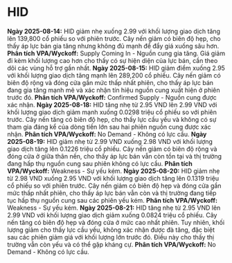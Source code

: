 # HID

**Ngày 2025-08-14:** HID giảm nhẹ xuống 2.99 với khối lượng giao dịch tăng lên 139,800 cổ phiếu so với phiên trước. Cây nến giảm có biên độ hẹp, cho thấy áp lực bán gia tăng nhưng không đủ mạnh để đẩy giá xuống sâu hơn. **Phân tích VPA/Wyckoff:** Supply Coming In - Nguồn cung gia tăng. Giá giảm đi kèm khối lượng cao hơn cho thấy có sự hiện diện của lực bán, cần theo dõi các vùng hỗ trợ gần nhất.
**Ngày 2025-08-15:** HID giảm điểm xuống 2.95 với khối lượng giao dịch tăng mạnh lên 289,200 cổ phiếu. Cây nến giảm có biên độ rộng và đóng cửa gần mức thấp nhất phiên, cho thấy áp lực bán đang gia tăng mạnh mẽ và xác nhận tín hiệu nguồn cung xuất hiện ở phiên trước đó. **Phân tích VPA/Wyckoff:** Confirmed Supply - Nguồn cung được xác nhận.
**Ngày 2025-08-18:** HID tăng nhẹ từ 2.95 VND lên 2.99 VND với khối lượng giao dịch giảm mạnh xuống 0.0298 triệu cổ phiếu so với phiên trước. Cây nến tăng có biên độ hẹp, cho thấy lực cầu yếu và không có sự tham gia đáng kể của dòng tiền lớn sau hai phiên nguồn cung được xác nhận. **Phân tích VPA/Wyckoff:** No Demand - Không có lực cầu.
**Ngày 2025-08-19:** HID giảm nhẹ từ 2.99 VND xuống 2.98 VND với khối lượng giao dịch tăng lên 0.1226 triệu cổ phiếu. Cây nến giảm có biên độ rộng và đóng cửa ở giữa thân nến, cho thấy áp lực bán vẫn còn tồn tại và thị trường đang hấp thụ nguồn cung sau phiên không có lực cầu. **Phân tích VPA/Wyckoff:** Weakness - Sự yếu kém.
**Ngày 2025-08-20:** HID giảm nhẹ từ 2.98 VND xuống 2.95 VND với khối lượng giao dịch tăng lên 0.1319 triệu cổ phiếu so với phiên trước. Cây nến giảm có biên độ hẹp và đóng cửa gần mức thấp nhất phiên, cho thấy áp lực bán vẫn còn và thị trường đang tiếp tục hấp thụ nguồn cung sau các phiên yếu kém. **Phân tích VPA/Wyckoff:** Weakness - Sự yếu kém.
**Ngày 2025-08-21:** HID tăng nhẹ từ 2.95 VND lên 2.99 VND với khối lượng giao dịch giảm xuống 0.0824 triệu cổ phiếu. Cây nến tăng có biên độ hẹp và đóng cửa ở mức cao nhất phiên. Tuy nhiên, khối lượng giảm cho thấy lực cầu yếu, không xác nhận được đà tăng, đặc biệt sau các phiên giảm giá với khối lượng lớn trước đó. Điều này cho thấy thị trường vẫn còn yếu và có thể gặp kháng cự. **Phân tích VPA/Wyckoff:** No Demand - Không có lực cầu.
